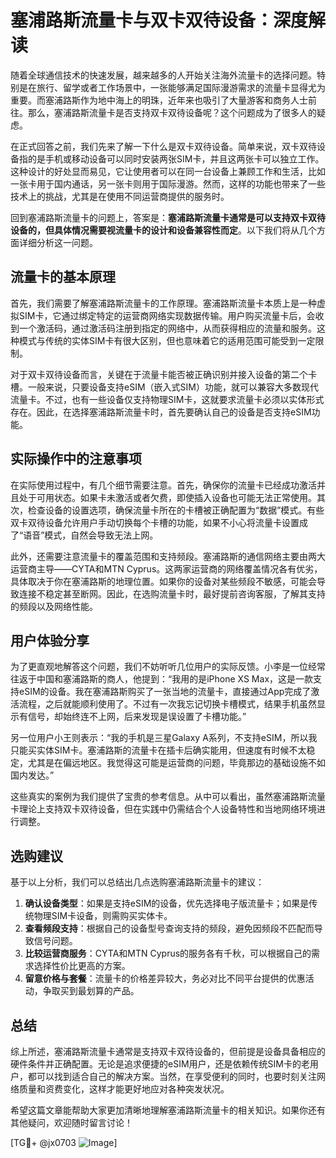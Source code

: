 # 塞浦路斯流量卡与双卡双待设备：深度解读

随着全球通信技术的快速发展，越来越多的人开始关注海外流量卡的选择问题。特别是在旅行、留学或者工作场景中，一张能够满足国际漫游需求的流量卡显得尤为重要。而塞浦路斯作为地中海上的明珠，近年来也吸引了大量游客和商务人士前往。那么，塞浦路斯流量卡是否支持双卡双待设备呢？这个问题成为了很多人的疑虑。

在正式回答之前，我们先来了解一下什么是双卡双待设备。简单来说，双卡双待设备指的是手机或移动设备可以同时安装两张SIM卡，并且这两张卡可以独立工作。这种设计的好处显而易见，它让使用者可以在同一台设备上兼顾工作和生活，比如一张卡用于国内通话，另一张卡则用于国际漫游。然而，这样的功能也带来了一些技术上的挑战，尤其是在使用不同运营商提供的服务时。

回到塞浦路斯流量卡的问题上，答案是：**塞浦路斯流量卡通常是可以支持双卡双待设备的，但具体情况需要视流量卡的设计和设备兼容性而定**。以下我们将从几个方面详细分析这一问题。

## 流量卡的基本原理

首先，我们需要了解塞浦路斯流量卡的工作原理。塞浦路斯流量卡本质上是一种虚拟SIM卡，它通过绑定特定的运营商网络实现数据传输。用户购买流量卡后，会收到一个激活码，通过激活码注册到指定的网络中，从而获得相应的流量和服务。这种模式与传统的实体SIM卡有很大区别，但也意味着它的适用范围可能受到一定限制。

对于双卡双待设备而言，关键在于流量卡能否被正确识别并接入设备的第二个卡槽。一般来说，只要设备支持eSIM（嵌入式SIM）功能，就可以兼容大多数现代流量卡。不过，也有一些设备仅支持物理SIM卡，这就要求流量卡必须以实体形式存在。因此，在选择塞浦路斯流量卡时，首先要确认自己的设备是否支持eSIM功能。

## 实际操作中的注意事项

在实际使用过程中，有几个细节需要注意。首先，确保你的流量卡已经成功激活并且处于可用状态。如果卡未激活或者欠费，即使插入设备也可能无法正常使用。其次，检查设备的设置选项，确保流量卡所在的卡槽被正确配置为“数据”模式。有些双卡双待设备允许用户手动切换每个卡槽的功能，如果不小心将流量卡设置成了“语音”模式，自然会导致无法上网。

此外，还需要注意流量卡的覆盖范围和支持频段。塞浦路斯的通信网络主要由两大运营商主导——CYTA和MTN Cyprus。这两家运营商的网络覆盖情况各有优劣，具体取决于你在塞浦路斯的地理位置。如果你的设备对某些频段不敏感，可能会导致连接不稳定甚至断网。因此，在选购流量卡时，最好提前咨询客服，了解其支持的频段以及网络性能。

## 用户体验分享

为了更直观地解答这个问题，我们不妨听听几位用户的实际反馈。小李是一位经常往返于中国和塞浦路斯的商人，他提到：“我用的是iPhone XS Max，这是一款支持eSIM的设备。我在塞浦路斯购买了一张当地的流量卡，直接通过App完成了激活流程，之后就能顺利使用了。不过有一次我忘记切换卡槽模式，结果手机虽然显示有信号，却始终连不上网，后来发现是误设置了卡槽功能。”

另一位用户小王则表示：“我的手机是三星Galaxy A系列，不支持eSIM，所以我只能买实体SIM卡。塞浦路斯的流量卡在插卡后确实能用，但速度有时候不太稳定，尤其是在偏远地区。我觉得这可能是运营商的问题，毕竟那边的基础设施不如国内发达。”

这些真实的案例为我们提供了宝贵的参考信息。从中可以看出，虽然塞浦路斯流量卡理论上支持双卡双待设备，但在实践中仍需结合个人设备特性和当地网络环境进行调整。

## 选购建议

基于以上分析，我们可以总结出几点选购塞浦路斯流量卡的建议：

1. **确认设备类型**：如果是支持eSIM的设备，优先选择电子版流量卡；如果是传统物理SIM卡设备，则需购买实体卡。
2. **查看频段支持**：根据自己的设备型号查询支持的频段，避免因频段不匹配而导致信号问题。
3. **比较运营商服务**：CYTA和MTN Cyprus的服务各有千秋，可以根据自己的需求选择性价比更高的方案。
4. **留意价格与套餐**：流量卡的价格差异较大，务必对比不同平台提供的优惠活动，争取买到最划算的产品。

## 总结

综上所述，塞浦路斯流量卡通常是支持双卡双待设备的，但前提是设备具备相应的硬件条件并正确配置。无论是追求便捷的eSIM用户，还是依赖传统SIM卡的老用户，都可以找到适合自己的解决方案。当然，在享受便利的同时，也要时刻关注网络质量和资费变化，这样才能更好地应对各种突发状况。

希望这篇文章能帮助大家更加清晰地理解塞浦路斯流量卡的相关知识。如果你还有其他疑问，欢迎随时留言讨论！

[TG💪+ @jx0703 ![Image](https://github.com/user-attachments/assets/dbca1d08-cadb-493c-b0ec-ad6f7a83f270)]